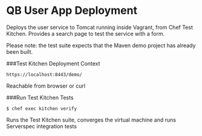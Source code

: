 QB User App Deployment
===============================
Deploys the user service to Tomcat running inside Vagrant, from Chef Test Kitchen. Provides a search page to test the service with a form.

Please note: the test suite expects that the Maven demo project has already been built.

###Test Kitchen Deployment Context
```shell
https://localhost:8443/demo/
```
Reachable from browser or curl

###Run Test Kitchen Tests
```shell
$ chef exec kitchen verify
```
Runs the Test Kitchen suite, converges the virtual machine and runs Serverspec integration tests